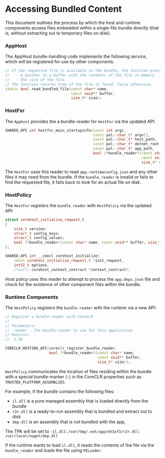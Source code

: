 # Accessing Bundled Content

This document outlines the process by which the host and runtime components access files embedded within a single-file bundle directly (that is, without extracting out to temporary files on disk).  

### AppHost

The AppHost bundle-handling code implements the following service, which will be registered for use by other components.

```c++
// If the requested file is available in the bundle, the function provides 
//   - A pointer to a buffer with the contents of the file in memory 
//   - The size of the file.
// The function returns true if the file is found, false otherwise.
static bool read_bundled_file(const char* name, 
                              const void** buffer, 
                              size_t* size);
```

### HostFxr

The `Apphost` provides the a bundle-reader for `HostFxr` via the updated API:

```C++
SHARED_API int hostfxr_main_startupinfo(const int argc, 
                                        const pal::char_t* argv[], 
                                        const pal::char_t* host_path, 
                                        const pal::char_t* dotnet_root,
                                        const pal::char_t* app_path,
                                        bool (*bundle_reader)(const char* name, 
                                                              const void** buffer, 
                                                              size_t* size));
```

The `HostFxr` uses this reader to read `app.runtimeconfig.json` and any other files it may need from the bundle. If the `bundle_reader` is invalid or fails to find the requested file, it falls back to look for an actual file on disk.

### HostPolicy

The `HostFxr` registers the `bundle_reader` with `HostPolicy` via the updated API:

```C++
struct corehost_initialize_request_t
{
    size_t version;
    strarr_t config_keys;
    strarr_t config_values;
    bool (*bundle_reader)(const char* name, const void** buffer, size_t* size);
};

SHARED_API int __cdecl corehost_initialize(
    const corehost_initialize_request_t *init_request, 
    int32_t options,
    /*out*/ corehost_context_contract *context_contract);
```

Host policy uses this reader to attempt to process the `app.deps.json` file and check for the existence of other component files within the bundle.

### Runtime Components

The `HostPolicy` registers the `bundle-reader` with the runtime via a new API: 

```C++
// Register a bundle-reader with CoreCLR
//
// Parameters:
//  reader - The bundle-reader to use for this application
// Returns:
//  S_OK

CORECLR_HOSTING_API(coreclr_register_bundle_reader,
                    bool (*bundle_reader)(const char* name, 
                                          const void** buffer, 
                                          size_t* size));
```

`HostPolicy` communicates the location of files residing within the bundle with a special bundle-marker (`:`) in the CoreCLR properties such as `TRUSTED_PLATFORM_ASSEMBLIES`.

For example, if the bundle contains the following files:

- `il.dll` is a pure managed assembly that is loaded directly from the bundle
- `r2r.dll` is a ready-to-run assembly that is bundled and extract out to disk
- `dep.dll` is an assembly that is not bundled with the app,

The TPA will be set to `:il.dll`: `/var/tmp/.net/app/e53xf3/r2r.dll`: `/usr/local/nuget/dep.dll`

If the runtime wants to load `il.dll`, it reads the contents of the file via the `bundle_reader` and loads the file using `PELoader`.